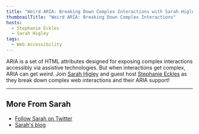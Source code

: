 ```yaml
---
title: "Weird ARIA: Breaking Down Complex Interactions with Sarah Higley"
thumbnailTitle: "Weird ARIA: Breaking Down Complex Interactions"
hosts:
  - Stephanie Eckles
  - Sarah Higley
tags:
  - Web Accessibility
---
```


ARIA is a set of HTML attributes designed for exposing complex interactions accessibly via assistive technologies. But when interactions get complex, ARIA can get *weird*. Join [Sarah Higley](https://twitter.com/codingchaos) and guest host [Stephanie Eckles](https://twitter.com/5t3ph) as they break down complex web interactions and their ARIA support!

---

## More From Sarah

- [Follow Sarah on Twitter](https://twitter.com/codingchaos)
- [Sarah's blog](https://sarahmhigley.com)